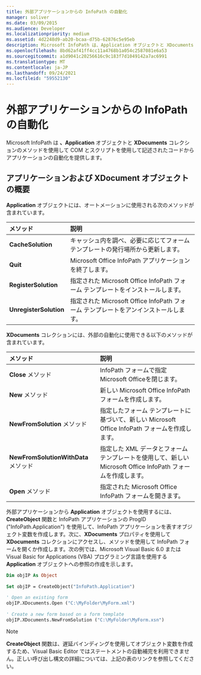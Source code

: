 ```yaml
---
title: 外部アプリケーションからの InfoPath の自動化
manager: soliver
ms.date: 03/09/2015
ms.audience: Developer
ms.localizationpriority: medium
ms.assetid: 4d2248d9-ab20-bcaa-d75b-62876c5e95eb
description: Microsoft InfoPath は、Application オブジェクトと XDocuments コレクションのメソッドを使用して COM とスクリプトを使用して記述されたコードからアプリケーションの自動化を提供します。
ms.openlocfilehash: 8bd62af41ff4cc11a4768b1a054c2587081e6a53
ms.sourcegitcommit: a1d9041c20256616c9c183f7d1049142a7ac6991
ms.translationtype: MT
ms.contentlocale: ja-JP
ms.lasthandoff: 09/24/2021
ms.locfileid: "59552130"
---
```

# <a name="automating-infopath-from-an-external-application"></a>外部アプリケーションからの InfoPath の自動化

Microsoft InfoPath は **、Application** オブジェクトと **XDocuments** コレクションのメソッドを使用して COM とスクリプトを使用して記述されたコードからアプリケーションの自動化を提供します。 
  
## <a name="overview-of-the-application-and-xdocument-objects"></a>アプリケーションおよび XDocument オブジェクトの概要

**Application** オブジェクトには、オートメーションに使用される次のメソッドが含まれています。 
  
|**メソッド**|**説明**|
|:-----|:-----|
|**CacheSolution** <br/> |キャッシュ内を調べ、必要に応じてフォーム テンプレートの発行場所から更新します。  <br/> |
|**Quit** <br/> |Microsoft Office InfoPath アプリケーションを終了します。  <br/> |
|**RegisterSolution** <br/> |指定された Microsoft Office InfoPath フォーム テンプレートをインストールします。  <br/> |
|**UnregisterSolution** <br/> |指定された Microsoft Office InfoPath フォーム テンプレートをアンインストールします。  <br/> |
   
**XDocuments** コレクションには、外部の自動化に使用できる以下のメソッドが含まれています。 
  
|**メソッド**|**説明**|
|:-----|:-----|
|**Close** メソッド  <br/> |InfoPath フォームで指定Microsoft Officeを閉じます。  <br/> |
|**New** メソッド  <br/> |新しい Microsoft Office InfoPath フォームを作成します。  <br/> |
|**NewFromSolution** メソッド  <br/> |指定したフォーム テンプレートに基づいて、新しい Microsoft Office InfoPath フォームを作成します。  <br/> |
|**NewFromSolutionWithData** メソッド  <br/> |指定した XML データとフォーム テンプレートを使用して、新しい Microsoft Office InfoPath フォームを作成します。  <br/> |
|**Open** メソッド  <br/> |指定された Microsoft Office InfoPath フォームを開きます。  <br/> |
   
外部アプリケーションから **Application** オブジェクトを使用するには、**CreateObject** 関数と InfoPath アプリケーションの ProgID ("InfoPath.Application") を使用して、InfoPath アプリケーションを表すオブジェクト変数を作成します。次に、**XDocuments** プロパティを使用して **XDocuments** コレクションにアクセスし、メソッドを使用して InfoPath フォームを開くか作成します。次の例では、Microsoft Visual Basic 6.0 または Visual Basic for Applications (VBA) プログラミング言語を使用する **Application** オブジェクトへの参照の作成を示します。 
  
```vb
Dim objIP As Object 
 
Set objIP = CreateObject("InfoPath.Application") 
 
' Open an existing form 
objIP.XDocuments.Open ("C:\MyFolder\MyForm.xml") 
 
' Create a new form based on a form template 
objIP.XDocuments.NewFromSolution ("C:\MyFolder\MyForm.xsn") 

```

> [!NOTE]
> **CreateObject** 関数は、遅延バインディングを使用してオブジェクト変数を作成するため、Visual Basic Editor ではステートメントの自動補完を利用できません。正しい呼び出し構文の詳細については、上記の表のリンクを参照してください。 
  

